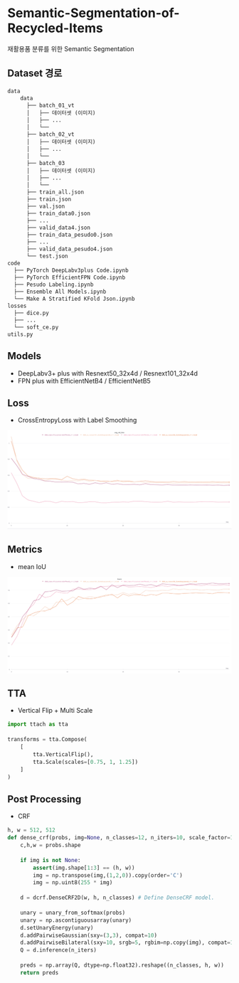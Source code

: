 # Semantic-Segmentation-of-Recycled-Items
재활용품 분류를 위한 Semantic Segmentation

## Dataset 경로 

```
data
    data
      ├── batch_01_vt
      │   ├── 데이터셋 (이미지)
      │   ├── ... 
      │   └── 
      ├── batch_02_vt
      │   ├── 데이터셋 (이미지)
      │   ├── ... 
      │   └── 
      ├── batch_03
      │   ├── 데이터셋 (이미지)
      │   ├── ...
      │   └── 
      ├── train_all.json
      ├── train.json
      ├── val.json
      ├── train_data0.json
      ├── ... 
      ├── valid_data4.json
      ├── train_data_pesudo0.json
      ├── ... 
      ├── valid_data_pesudo4.json
      └── test.json
code
  ├── PyTorch DeepLabv3plus Code.ipynb
  ├── PyTorch EfficientFPN Code.ipynb
  ├── Pesudo Labeling.ipynb
  ├── Ensemble All Models.ipynb
  └── Make A Stratified KFold Json.ipynb
losses
  ├── dice.py
  ├── ...
  └── soft_ce.py
utils.py 

```



## Models 

- DeepLabv3+ plus with Resnext50_32x4d / Resnext101_32x4d
- FPN plus with EfficientNetB4 / EfficientNetB5



## Loss

- CrossEntropyLoss with Label Smoothing 

![](https://github.com/choco9966/Semantic-Segmentation-of-Recycled-Items/blob/main/image/val_loss.PNG?raw=true)

## Metrics 

- mean IoU

![](https://github.com/choco9966/Semantic-Segmentation-of-Recycled-Items/blob/main/image/val_miou.PNG?raw=true)

## TTA 

- Vertical Flip + Multi Scale 

```python
import ttach as tta

transforms = tta.Compose(
    [
        tta.VerticalFlip(),
        tta.Scale(scales=[0.75, 1, 1.25])
    ]
)
```



## Post Processing 

- CRF 

```Python
h, w = 512, 512
def dense_crf(probs, img=None, n_classes=12, n_iters=10, scale_factor=1):
    c,h,w = probs.shape
    
    if img is not None:
        assert(img.shape[1:3] == (h, w))
        img = np.transpose(img,(1,2,0)).copy(order='C')
        img = np.uint8(255 * img)

    d = dcrf.DenseCRF2D(w, h, n_classes) # Define DenseCRF model.

    unary = unary_from_softmax(probs)
    unary = np.ascontiguousarray(unary)
    d.setUnaryEnergy(unary)
    d.addPairwiseGaussian(sxy=(3,3), compat=10)
    d.addPairwiseBilateral(sxy=10, srgb=5, rgbim=np.copy(img), compat=10)
    Q = d.inference(n_iters)

    preds = np.array(Q, dtype=np.float32).reshape((n_classes, h, w))
    return preds
```

